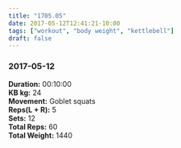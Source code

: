 ```yaml
---
title: "1705.05"
date: 2017-05-12T12:41:21-10:00
tags: ["workout", "body weight", "kettlebell"]
draft: false
---
```


### 2017-05-12

**Duration:** 00:10:00  
**KB kg:** 24  
**Movement:** Goblet squats  
**Reps(L + R):** 5  
**Sets:** 12  
**Total Reps:** 60  
**Total Weight:** 1440